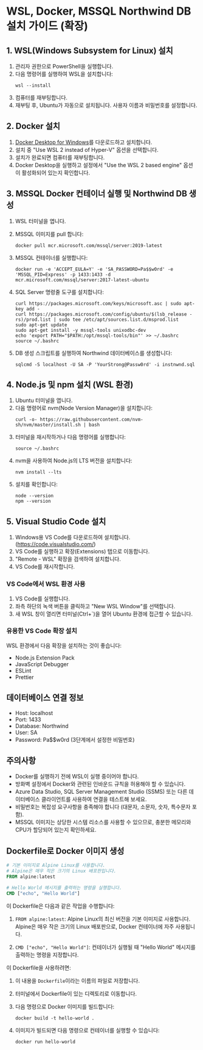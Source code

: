 # WSL, Docker, MSSQL Northwind DB 설치 가이드 (확장)

## 1. WSL(Windows Subsystem for Linux) 설치

1. 관리자 권한으로 PowerShell을 실행합니다.
2. 다음 명령어를 실행하여 WSL을 설치합니다:
   ```
   wsl --install
   ```
3. 컴퓨터를 재부팅합니다.
4. 재부팅 후, Ubuntu가 자동으로 설치됩니다. 사용자 이름과 비밀번호를 설정합니다.

## 2. Docker 설치

1. [Docker Desktop for Windows](https://www.docker.com/products/docker-desktop)를 다운로드하고 설치합니다.
2. 설치 중 "Use WSL 2 instead of Hyper-V" 옵션을 선택합니다.
3. 설치가 완료되면 컴퓨터를 재부팅합니다.
4. Docker Desktop을 실행하고 설정에서 "Use the WSL 2 based engine" 옵션이 활성화되어 있는지 확인합니다.

## 3. MSSQL Docker 컨테이너 실행 및 Northwind DB 생성

1. WSL 터미널을 엽니다.

2. MSSQL 이미지를 pull 합니다:
   ```
   docker pull mcr.microsoft.com/mssql/server:2019-latest
   ```

3. MSSQL 컨테이너를 실행합니다:
   ```
   docker run -e 'ACCEPT_EULA=Y' -e 'SA_PASSWORD=Pa$$w0rd' -e 'MSSQL_PID=Express' -p 1433:1433 -d mcr.microsoft.com/mssql/server:2017-latest-ubuntu
   ```

4. SQL Server 명령줄 도구를 설치합니다:
   ```
   curl https://packages.microsoft.com/keys/microsoft.asc | sudo apt-key add -
   curl https://packages.microsoft.com/config/ubuntu/$(lsb_release -rs)/prod.list | sudo tee /etc/apt/sources.list.d/msprod.list
   sudo apt-get update
   sudo apt-get install -y mssql-tools unixodbc-dev
   echo 'export PATH="$PATH:/opt/mssql-tools/bin"' >> ~/.bashrc
   source ~/.bashrc
   ```

5. DB 생성 스크립트를 실행하여 Northwind 데이터베이스를 생성합니다:
   ```
   sqlcmd -S localhost -U SA -P 'YourStrong@Passw0rd' -i instnwnd.sql
   ```

## 4. Node.js 및 npm 설치 (WSL 환경)

1. Ubuntu 터미널을 엽니다.
2. 다음 명령어로 nvm(Node Version Manager)을 설치합니다:
   ```
   curl -o- https://raw.githubusercontent.com/nvm-sh/nvm/master/install.sh | bash
   ```
3. 터미널을 재시작하거나 다음 명령어를 실행합니다:
   ```
   source ~/.bashrc
   ```
4. nvm을 사용하여 Node.js의 LTS 버전을 설치합니다:
   ```
   nvm install --lts
   ```
5. 설치를 확인합니다:
   ```
   node --version
   npm --version
   ```

## 5. Visual Studio Code 설치

1. Windows용 VS Code를 다운로드하여 설치합니다. (https://code.visualstudio.com/)
2. VS Code를 실행하고 확장(Extensions) 탭으로 이동합니다.
3. "Remote - WSL" 확장을 검색하여 설치합니다.
4. VS Code를 재시작합니다.

### VS Code에서 WSL 환경 사용

1. VS Code를 실행합니다.
2. 좌측 하단의 녹색 버튼을 클릭하고 "New WSL Window"를 선택합니다.
3. 새 WSL 창이 열리면 터미널(Ctrl+`)을 열어 Ubuntu 환경에 접근할 수 있습니다.

### 유용한 VS Code 확장 설치

WSL 환경에서 다음 확장을 설치하는 것이 좋습니다:
- Node.js Extension Pack
- JavaScript Debugger
- ESLint
- Prettier

## 데이터베이스 연결 정보

- Host: localhost
- Port: 1433
- Database: Northwind
- User: SA
- Password: Pa$$w0rd (3단계에서 설정한 비밀번호)

## 주의사항

- Docker를 실행하기 전에 WSL이 실행 중이어야 합니다.
- 방화벽 설정에서 Docker와 관련된 인바운드 규칙을 허용해야 할 수 있습니다.
- Azure Data Studio, SQL Server Management Studio (SSMS) 또는 다른 데이터베이스 클라이언트를 사용하여 연결을 테스트해 보세요.
- 비밀번호는 복잡성 요구사항을 충족해야 합니다 (대문자, 소문자, 숫자, 특수문자 포함).
- MSSQL 이미지는 상당한 시스템 리소스를 사용할 수 있으므로, 충분한 메모리와 CPU가 할당되어 있는지 확인하세요.


## Dockerfile로 Docker 이미지 생성

```dockerfile
# 기본 이미지로 Alpine Linux를 사용합니다. 
# Alpine은 매우 작은 크기의 Linux 배포판입니다.
FROM alpine:latest

# Hello World 메시지를 출력하는 명령을 실행합니다.
CMD ["echo", "Hello World"]

```

이 Dockerfile은 다음과 같은 작업을 수행합니다:

1. `FROM alpine:latest`: Alpine Linux의 최신 버전을 기본 이미지로 사용합니다. Alpine은 매우 작은 크기의 Linux 배포판으로, Docker 컨테이너에 자주 사용됩니다.

2. `CMD ["echo", "Hello World"]`: 컨테이너가 실행될 때 "Hello World" 메시지를 출력하는 명령을 지정합니다.

이 Dockerfile을 사용하려면:

1. 이 내용을 `Dockerfile`이라는 이름의 파일로 저장합니다.

2. 터미널에서 Dockerfile이 있는 디렉토리로 이동합니다.

3. 다음 명령으로 Docker 이미지를 빌드합니다:
   ```
   docker build -t hello-world .
   ```

4. 이미지가 빌드되면 다음 명령으로 컨테이너를 실행할 수 있습니다:
   ```
   docker run hello-world
   ```
